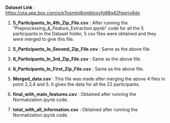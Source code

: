 **Dataset Link** : https://uta.app.box.com/s/e7nsmloj8xmblosvfg98q42fgqnjy6dv

1. **5_Participants_In_4th_Zip_File.csv** : After running the "Preprocessing_&_Feature_Extraction.ipynb" code for all the 5 participants in the Dataset folder, 5 csv files were obtained and they were merged to give this file. 

2. **5_Participants_In_Second_Zip_File.csv** : Same as the above file.

3. **6_Participants_In_3rd_Zip_File.csv** : Same as the above file.

4. **6_Participants_In_First_Zip_File.csv** : Same as the above file.

5. **Merged_data.csv** :  This file was made after merging the above 4 files in point 2,3,4 and 5. It gives the data for all the 22 participants.

6. **final_with_main_features.csv** : Obtained after running the Normalization.ipynb code.

7. **total_with_all_information.csv** : Obtained after running the Normalization.ipynb code.
